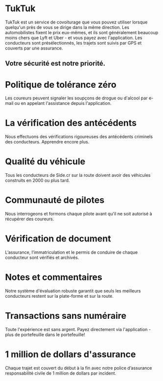 # TukTuk

TukTuk est un service de covoiturage que vous pouvez utiliser lorsque quelqu'un près de vous se dirige dans la même direction. Les automobilistes fixent le prix eux-mêmes, et ils sont généralement beaucoup moins chers que Lyft et Uber - et vous payez avec l'application. Les conducteurs sont présélectionnés, les trajets sont suivis par GPS et couverts par une assurance. 

## Votre sécurité est notre priorité.



# Politique de tolérance zéro
Les coureurs peuvent signaler les soupçons de drogue ou d'alcool par e-mail ou en appelant l'assistance depuis l'application.

# La vérification des antécédents
Nous effectuons des vérifications rigoureuses des antécédents criminels des conducteurs. Apprendre encore plus.


# Qualité du véhicule
Tous les conducteurs de Side.cr sur la route doivent avoir des véhicules construits en 2000 ou plus tard.


# Communauté de pilotes
Nous interrogeons et formons chaque pilote avant qu’il ne soit autorisé à récupérer des coureurs.


# Vérification de document
L’assurance, l’immatriculation et le permis de conduire de chaque conducteur sont vérifiés et archivés.


# Notes et commentaires
Notre système d'évaluation robuste garantit que seuls les meilleurs conducteurs restent sur la plate-forme et sur la route.


# Transactions sans numéraire
Toute l'expérience est sans argent. Payez directement via l'application - plus de portefeuille dans le portefeuille!


# 1 million de dollars d'assurance
Chaque trajet est couvert du début à la fin avec notre police d’assurance responsabilité civile de 1 million de dollars par incident.
